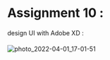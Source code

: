 # Assignment 10 :
####

design UI with Adobe XD :
####
![photo_2022-04-01_17-01-51](https://user-images.githubusercontent.com/91725214/166429854-2e74bd24-b826-4615-bf67-539417508396.jpg)

